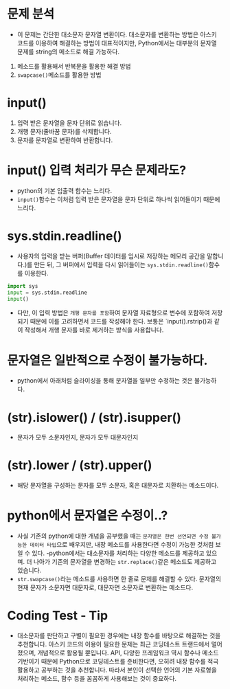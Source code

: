 # 문제 분석
- 이 문제는 간단한 대소문자 문자열 변환이다. 대소문자를 변환하는 방법은 아스키 코드를 이용하여 해결하는 방법이 대표적이지만, Python에서는 대부분의 문자열 문제를 string의 메소드로 해결 가능하다.
1. 메소드를 활용해서 반복문을 활용한 해결 방법
2. `swapcase()`메소드를 활용한 방법

# input()
1. 입력 받은 문자열을 문자 단위로 읽습니다.
2. 개행 문자(줄바꿈 문자)를 삭제합니다.
3. 문자를 문자열로 변환하여 반환합니다.

# input() 입력 처리가 무슨 문제라도?
- python의 기본 입출력 함수는 느리다.
- `input()`함수는 이처럼 입력 받은 문자열을 문자 단위로 하나씩 읽어들이기 때문에 느리다.

# sys.stdin.readline()
- 사용자의 입력을 받는 버퍼(Buffer 데이터를 임시로 저장하는 메모리 공간을 말합니다.)를 만든 뒤, 그 버퍼에서 입력을 다시 읽어들이는 `sys.stdin.readline()`함수를 이용한다.

```python
import sys
input = sys.stdin.readline
input()
```
- 다만, 이 입력 방법은 `개행 문자를 포함`하여 문자열 자료형으로 변수에 포함하여 저장되기 때문에 이를 고려하면서 코드를 작성해야 한다. 보통은 `input().rstrip()과 같이 작성해서 개행 문자를 바로 제거하는 방식을 사용합니다.

# 문자열은 일반적으로 수정이 불가능하다.
- python에서 아래처럼 슬라이싱을 통해 문자열을 일부만 수정하는 것은 불가능하다.

# (str).islower() / (str).isupper()
- 문자가 모두 소문자인지, 문자가 모두 대문자인지

# (str).lower / (str).upper()
- 해당 문자열을 구성하는 문자를 모두 소문자, 혹은 대문자로 치환하는 메소드이다.

# python에서 문자열은 수정이..?

- 사실 기존의 python에 대한 개념을 공부했을 때는 `문자열은 한번 선언되면 수정 불가능한 데이터 타입`으로 배우지만, 내장 메소드를 사용한다면 수정이 가능한 것처럼 보일 수 있다.
-python에서는 대소문자를 처리하는 다양한 메소드를 제공하고 있으며. 더 나아가 기존의 문자열을 변경하는 `str.replace()`같은 메소드도 제공하고 있습니다.
- `str.swapcase()`라는 메소드를 사용하면 한 줄로 문제를 해결할 수 있다. 문자열의 현재 문자가 소문자면 대문자로, 대문자면 소문자로 변환하는 메소드다.

# Coding Test - Tip
- 대소문자를 판단하고 구별이 필요한 경우에는 내장 함수를 바탕으로 해결하는 것을 추천합니다. 아스키 코드의 이용이 필요한 문제는 최근 코딩테스트 트랜드에서 멀어졌으며, 개념적으로 활용될 뿐입니다. API, 다양한 프레임워크 역시 함수나 메소드 기반이기 때문에 Python으로 코딩테스트를 준비한다면, 오히려 내장 함수를 적극 활용하고 공부하는 것을 추천합니다. 따라서 본인이 선택한 언어의 기본 자료형을 처리하는 메소드, 함수 등을 꼼꼼하게 사용해보는 것이 중요하다.